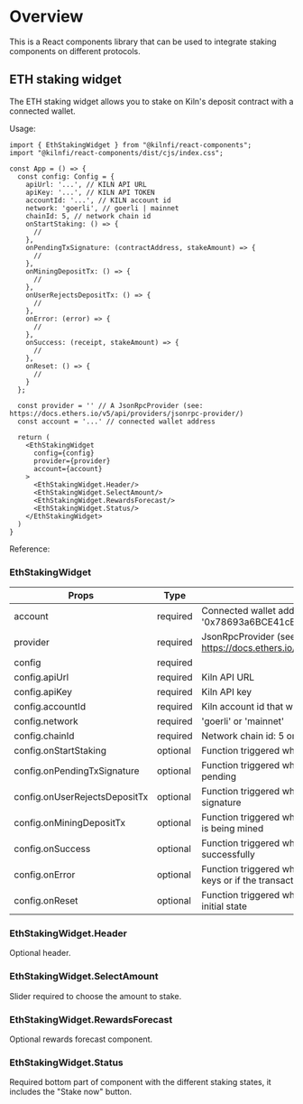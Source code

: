 # Overview

This is a React components library that can be used to integrate staking components on different protocols.

## ETH staking widget

The ETH staking widget allows you to stake on Kiln's deposit contract with a connected wallet.  

Usage:
```tsx
import { EthStakingWidget } from "@kilnfi/react-components";
import "@kilnfi/react-components/dist/cjs/index.css";

const App = () => {
  const config: Config = {
    apiUrl: '...', // KILN API URL
    apiKey: '...', // KILN API TOKEN
    accountId: '...', // KILN account id
    network: 'goerli', // goerli | mainnet
    chainId: 5, // network chain id
    onStartStaking: () => {
      //
    },
    onPendingTxSignature: (contractAddress, stakeAmount) => {
      //
    },
    onMiningDepositTx: () => {
      //
    },
    onUserRejectsDepositTx: () => {
      //
    },
    onError: (error) => {
      //
    },
    onSuccess: (receipt, stakeAmount) => {
      //
    },
    onReset: () => {
      //
    }
  };
  
  const provider = '' // A JsonRpcProvider (see: https://docs.ethers.io/v5/api/providers/jsonrpc-provider/)
  const account = '...' // connected wallet address
  
  return (
    <EthStakingWidget 
      config={config}
      provider={provider}
      account={account}
    >
      <EthStakingWidget.Header/>
      <EthStakingWidget.SelectAmount/>
      <EthStakingWidget.RewardsForecast/>
      <EthStakingWidget.Status/>
    </EthStakingWidget>   
  )
}
```

Reference:  

### EthStakingWidget

| **Props**                     | **Type** | **Description**                                                                             |
|-------------------------------|----------|---------------------------------------------------------------------------------------------|
| account                       | required | Connected wallet address (eg. '0x78693a6BCE41cB56D822FF039470DdAee0d47E72')                 |
| provider                      | required | JsonRpcProvider (see: https://docs.ethers.io/v5/api/providers/jsonrpc-provider/)            |
| config                        | required |                                                                                             |
| config.apiUrl                 | required | Kiln API URL                                                                                |
| config.apiKey                 | required | Kiln API key                                                                                |
| config.accountId              | required | Kiln account id that will be associated with the stake.                                     |
| config.network                | required | 'goerli' or 'mainnet'                                                                       |
| config.chainId                | required | Network chain id: 5 or 1                                                                    |
| config.onStartStaking         | optional | Function triggered when user clicks on "Stake now"                                          |
| config.onPendingTxSignature   | optional | Function triggered when the transaction signature is pending                                |
| config.onUserRejectsDepositTx | optional | Function triggered when user rejects the transaction signature                              |
| config.onMiningDepositTx      | optional | Function triggered when transaction has been signed and is being mined                      |
| config.onSuccess              | optional | Function triggered when transaction has been mined successfully                             |
| config.onError                | optional | Function triggered when there is an error while generating keys or if the transaction failed |
| config.onReset                | optional | Function triggered when component has been reset to initial state                           |

### EthStakingWidget.Header

Optional header.

### EthStakingWidget.SelectAmount

Slider required to choose the amount to stake.

### EthStakingWidget.RewardsForecast

Optional rewards forecast component.

### EthStakingWidget.Status

Required bottom part of component with the different staking states, it includes the "Stake now" button.